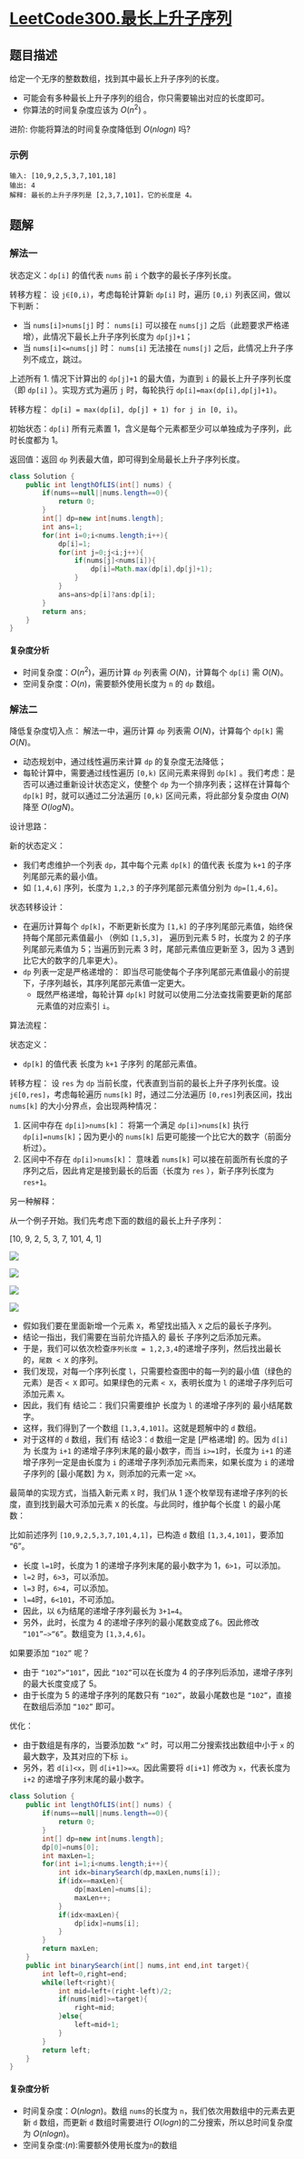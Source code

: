 # [LeetCode300.最长上升子序列](https://leetcode-cn.com/problems/longest-increasing-subsequence/)
## 题目描述
给定一个无序的整数数组，找到其中最长上升子序列的长度。
- 可能会有多种最长上升子序列的组合，你只需要输出对应的长度即可。
- 你算法的时间复杂度应该为 $O(n^2)$ 。

进阶: 你能将算法的时间复杂度降低到 $O(nlogn)$ 吗?
### 示例
```
输入: [10,9,2,5,3,7,101,18]
输出: 4 
解释: 最长的上升子序列是 [2,3,7,101]，它的长度是 4。
```
## 题解
### 解法一
状态定义：`dp[i]` 的值代表 `nums` 前 `i` 个数字的最长子序列长度。

转移方程： 设 `j∈[0,i)`，考虑每轮计算新 `dp[i]` 时，遍历 `[0,i)` 列表区间，做以下判断：

- 当 `nums[i]>nums[j]` 时： `nums[i]` 可以接在 `nums[j]` 之后（此题要求严格递增），此情况下最长上升子序列长度为 `dp[j]+1`；
- 当 `nums[i]<=nums[j]` 时： `nums[i]` 无法接在 `nums[j]` 之后，此情况上升子序列不成立，跳过。

上述所有 1. 情况下计算出的 `dp[j]+1` 的最大值，为直到 `i` 的最长上升子序列长度（即 `dp[i]` ）。实现方式为遍历 `j` 时，每轮执行 `dp[i]=max(dp[i],dp[j]+1)`。

转移方程： `dp[i] = max(dp[i], dp[j] + 1) for j in [0, i)`。

初始状态：`dp[i]` 所有元素置 1，含义是每个元素都至少可以单独成为子序列，此时长度都为 1。

返回值：返回 `dp` 列表最大值，即可得到全局最长上升子序列长度。

```java
class Solution {
    public int lengthOfLIS(int[] nums) {
        if(nums==null||nums.length==0){
            return 0;
        }
        int[] dp=new int[nums.length];
        int ans=1;
        for(int i=0;i<nums.length;i++){
            dp[i]=1;
            for(int j=0;j<i;j++){
                if(nums[j]<nums[i]){
                    dp[i]=Math.max(dp[i],dp[j]+1);
                }
            }
            ans=ans>dp[i]?ans:dp[i];
        }
        return ans;
    }
}
```
#### 复杂度分析
- 时间复杂度：$O(n^2)$，遍历计算 `dp` 列表需 $O(N)$，计算每个 `dp[i]` 需 $O(N)$。
- 空间复杂度：$O(n)$，需要额外使用长度为 `n` 的 `dp` 数组。
### 解法二
降低复杂度切入点： 解法一中，遍历计算 `dp` 列表需 $O(N)$，计算每个 `dp[k]` 需 $O(N)$。

- 动态规划中，通过线性遍历来计算 `dp` 的复杂度无法降低；
- 每轮计算中，需要通过线性遍历 `[0,k)` 区间元素来得到 `dp[k]` 。我们考虑：是否可以通过重新设计状态定义，使整个 `dp` 为一个排序列表；这样在计算每个 `dp[k]` 时，就可以通过二分法遍历 `[0,k)` 区间元素，将此部分复杂度由 $O(N)$ 降至 $O(logN)$。

设计思路：

新的状态定义：

- 我们考虑维护一个列表 `dp`，其中每个元素 `dp[k]` 的值代表 长度为 `k+1` 的子序列尾部元素的最小值。
- 如 `[1,4,6]` 序列，长度为 `1,2,3` 的子序列尾部元素值分别为 `dp=[1,4,6]`。

状态转移设计：
- 在遍历计算每个 `dp[k]`，不断更新长度为 `[1,k]` 的子序列尾部元素值，始终保持每个尾部元素值最小 （例如 `[1,5,3]`， 遍历到元素 5 时，长度为 2 的子序列尾部元素值为 5；当遍历到元素 3 时，尾部元素值应更新至 3，因为 3 遇到比它大的数字的几率更大）。
- `dp` 列表一定是严格递增的： 即当尽可能使每个子序列尾部元素值最小的前提下，子序列越长，其序列尾部元素值一定更大。 
  - 既然严格递增，每轮计算 `dp[k]` 时就可以使用二分法查找需要更新的尾部元素值的对应索引 `i`。

算法流程：

状态定义：

- `dp[k]` 的值代表 长度为 `k+1` 子序列 的尾部元素值。

转移方程： 设 `res` 为 `dp` 当前长度，代表直到当前的最长上升子序列长度。设 `j∈[0,res]`，考虑每轮遍历 `nums[k]` 时，通过二分法遍历 `[0,res]`列表区间，找出 `nums[k]` 的大小分界点，会出现两种情况：

1. 区间中存在 `dp[i]>nums[k]`： 将第一个满足 `dp[i]>nums[k]` 执行 `dp[i]=nums[k]`；因为更小的 `nums[k]` 后更可能接一个比它大的数字（前面分析过）。
2. 区间中不存在 `dp[i]>nums[k]`： 意味着 `nums[k]` 可以接在前面所有长度的子序列之后，因此肯定是接到最长的后面（长度为 `res` ），新子序列长度为 `res+1`。


另一种解释：

从一个例子开始。我们先考虑下面的数组的最长上升子序列：

[10, 9, 2, 5, 3, 7, 101, 4, 1]

![](https://picgp.oss-cn-beijing.aliyuncs.com/img/20200825215917.png)

![](https://picgp.oss-cn-beijing.aliyuncs.com/img/20200825215952.png)

![](https://picgp.oss-cn-beijing.aliyuncs.com/img/20200825220001.png)

![](https://picgp.oss-cn-beijing.aliyuncs.com/img/20200825220024.png)

- 假如我们要在里面新增一个元素 `X`，希望找出插入 `X` 之后的最长子序列。
- 结论一指出，我们需要在当前允许插入的 最长 子序列之后添加元素。
- 于是，我们可以依次检查`序列长度 = 1,2,3,4`的递增子序列，然后找出最长的，`尾数 < X` 的序列。
- 我们发现，对每一个序列长度 `l`，只需要检查图中的每一列的最小值（绿色的元素）是否 `< X` 即可。如果绿色的元素 `< X`，表明长度为 `l` 的递增子序列后可添加元素 `X`。
- 因此，我们有 结论二：我们只需要维护 长度为 `l` 的递增子序列的 最小结尾数字。
- 这样，我们得到了一个数组 `[1,3,4,101]`。这就是题解中的 `d` 数组。
- 对于这样的 `d` 数组，我们有 结论3：`d` 数组一定是 [严格递增] 的。因为 `d[i]` 为 长度为 `i+1` 的递增子序列末尾的最小数字，而当 `i>=1`时，长度为 `i+1` 的递增子序列一定是由长度为 `i` 的递增子序列添加元素而来，如果长度为 `i` 的递增子序列的 [最小尾数] 为 `X`，则添加的元素一定 `>X`。

最简单的实现方式，当插入新元素 `X` 时，我们从 1 逐个枚举现有递增子序列的长度，直到找到最大可添加元素 `X` 的长度。与此同时，维护每个长度 `l` 的最小尾数：

比如前述序列 `[10,9,2,5,3,7,101,4,1]`，已构造 `d` 数组 `[1,3,4,101]`，要添加 “6”。

- 长度 `l=1`时，长度为 1 的递增子序列末尾的最小数字为 1，`6>1`，可以添加。
- `l=2` 时，`6>3`，可以添加。
- `l=3` 时，`6>4`，可以添加。
- `l=4`时，`6<101`，不可添加。
- 因此，以 `6`为结尾的递增子序列最长为 `3+1=4`。
- 另外，此时，长度为 4 的递增子序列的最小尾数变成了`6`。因此修改 `“101”−>“6”`。数组变为 `[1,3,4,6]`。

如果要添加 `“102”` 呢？

- 由于 `“102”>“101”`，因此 `“102”`可以在长度为 4 的子序列后添加，递增子序列的最大长度变成了 5。
- 由于长度为 5 的递增子序列的尾数只有 `“102”`，故最小尾数也是 `“102”`，直接在数组后添加 `“102”` 即可。

优化：

- 由于数组是有序的，当要添加数 `“x”` 时，可以用二分搜索找出数组中小于 `x` 的最大数字，及其对应的下标 `i`。
- 另外，若 `d[i]<x`，则 `d[i+1]>=x`。因此需要将 `d[i+1]` 修改为 `x`，代表长度为 `i+2` 的递增子序列末尾的最小数字。

```java
class Solution {
    public int lengthOfLIS(int[] nums) {
        if(nums==null||nums.length==0){
            return 0;
        }
        int[] dp=new int[nums.length];
        dp[0]=nums[0];
        int maxLen=1;
        for(int i=1;i<nums.length;i++){
            int idx=binarySearch(dp,maxLen,nums[i]);
            if(idx==maxLen){
                dp[maxLen]=nums[i];
                maxLen++;
            }
            if(idx<maxLen){
                dp[idx]=nums[i];
            }
        }
        return maxLen;
    }
    public int binarySearch(int[] nums,int end,int target){
        int left=0,right=end;
        while(left<right){
            int mid=left+(right-left)/2;
            if(nums[mid]>=target){
                right=mid;
            }else{
                left=mid+1;
            }
        }
        return left;
    }
}
```
#### 复杂度分析
- 时间复杂度：$O(nlogn)$。数组 `nums`的长度为 `n`，我们依次用数组中的元素去更新 `d` 数组，而更新 `d` 数组时需要进行 $O(logn)$的二分搜索，所以总时间复杂度为 $O(nlogn)$。
- 空间复杂度:$(n)$:需要额外使用长度为`n`的数组